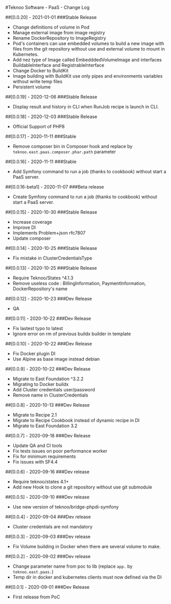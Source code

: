 #Teknoo Software - PaaS - Change Log

##[0.0.20] - 2021-01-01
###Stable Release
- Change definitions of volume in Pod
- Manage external image from image registry
- Rename DockerRepository to ImageRegistry
- Pod's containers can use embedded volumes to build a new image with files from the git repository without use
  and external volume to mount in Kubernetes.
- Add nez type of Image called EmbedddedVolumeImage and interfaces BuildableInterface and RegistrableInterface
- Change Docker to BuildKit
- Image building with BuildKit use only pipes and environments variables without write temp files
- Persistent volume

##[0.0.19] - 2020-12-06
###Stable Release
- Display result and history in CLI when RunJob recipe is launch in CLI.

##[0.0.18] - 2020-12-03
###Stable Release
- Official Support of PHP8

##[0.0.17] - 2020-11-11
###Stable
- Remove composer bin in Composer hook and replace by `teknoo.east.paas.composer.phar.path` parameter

##[0.0.16] - 2020-11-11
###Stable
- Add Symfony command to run a job (thanks to cookbook) without start a PaaS server.

##[0.0.16-beta1] - 2020-11-07
###Beta release
- Create Symfony command to run a job (thanks to cookbook) without start a PaaS server.

##[0.0.15] - 2020-10-30
###Stable Release
- Increase coverage
- Improve DI
- Implements Problem+json rfc7807
- Update composer

##[0.0.14] - 2020-10-25
###Stable Release
- Fix mistake in ClusterCredentialsType

##[0.0.13] - 2020-10-25
###Stable Release
- Require Teknoo/States ^4.1.3
- Remove useless code : BillingInformation, PaymentInformation, DockerRepository's name

##[0.0.12] - 2020-10-23
###Dev Release
- QA

##[0.0.11] - 2020-10-22
###Dev Release
- Fix lastest typo to latest
- Ignore error on rm of previous buildx builder in template

##[0.0.10] - 2020-10-22
###Dev Release
- Fix Docker plugin DI
- Use Alpine as base image instead debian

##[0.0.9] - 2020-10-22
###Dev Release
- Migrate to East Foundation ^3.2.2
- Migrating to Docker buildx
- Add Cluster credentials user/password
- Remove name in ClusterCredentials
 
##[0.0.8] - 2020-10-13
###Dev Release
- Migrate to Recipe 2.1
- Migrate to Recipe Cookbook instead of dynamic recipe in DI
- Migrate to East Foundation 3.2

##[0.0.7] - 2020-09-18
###Dev Release
- Update QA and CI tools
- Fix tests issues on poor performance worker
- Fix for minimum requirements 
- Fix issues with SF4.4

##[0.0.6] - 2020-09-16
###Dev release
- Require teknoo/states 4.1+
- Add new Hook to clone a git repository without use git submodule

##[0.0.5] - 2020-09-10
###Dev release
- Use new version of teknoo/bridge-phpdi-symfony

##[0.0.4] - 2020-09-04
###Dev release
- Cluster credentials are not mandatory

##[0.0.3] - 2020-09-03
###Dev release
- Fix Volume building in Docker when there are several volume to make.

##[0.0.2] - 2020-09-02
###Dev release
- Change parameter name from poc to lib (replace `app.` by `teknoo.east.paas.`)
- Temp dir in docker and kubernetes clients must now defined via the DI

##[0.0.1] - 2020-09-01
###Dev Release
- First release from PoC

